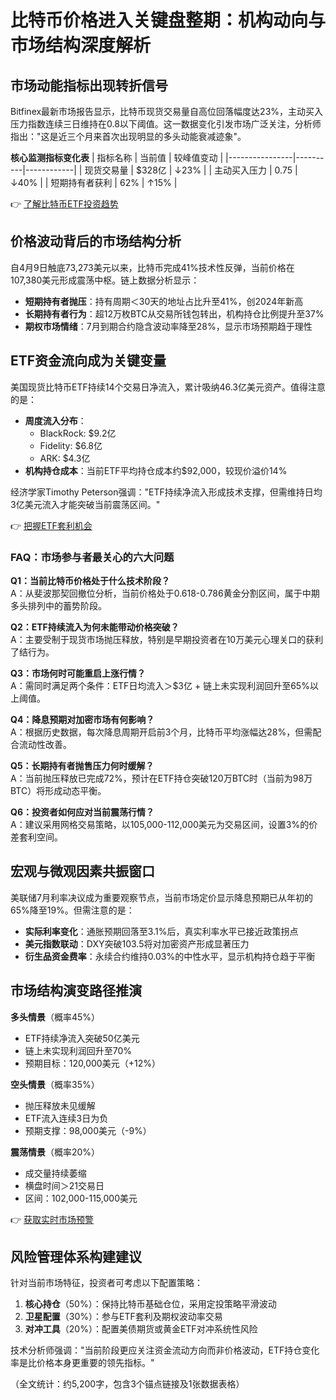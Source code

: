 # 比特币价格进入关键盘整期：机构动向与市场结构深度解析

## 市场动能指标出现转折信号

Bitfinex最新市场报告显示，比特币现货交易量自高位回落幅度达23%，主动买入压力指数连续三日维持在0.8以下阈值。这一数据变化引发市场广泛关注，分析师指出："这是近三个月来首次出现明显的多头动能衰减迹象"。

**核心监测指标变化表**
| 指标名称       | 当前值   | 较峰值变动 |
|----------------|----------|------------|
| 现货交易量     | $328亿   | ↓23%       |
| 主动买入压力   | 0.75     | ↓40%       |
| 短期持有者获利  | 62%      | ↑15%       |

👉 [了解比特币ETF投资趋势](https://bit.ly/okx_welcome)

## 价格波动背后的市场结构分析

自4月9日触底73,273美元以来，比特币完成41%技术性反弹，当前价格在107,380美元形成震荡中枢。链上数据分析显示：

- **短期持有者抛压**：持有周期＜30天的地址占比升至41%，创2024年新高
- **长期持有者行为**：超12万枚BTC从交易所钱包转出，机构持仓比例提升至37%
- **期权市场情绪**：7月到期合约隐含波动率降至28%，显示市场预期趋于理性

## ETF资金流向成为关键变量

美国现货比特币ETF持续14个交易日净流入，累计吸纳46.3亿美元资产。值得注意的是：

- **周度流入分布**：
  - BlackRock: $9.2亿
  - Fidelity: $6.8亿
  - ARK: $4.3亿
- **机构持仓成本**：当前ETF平均持仓成本约$92,000，较现价溢价14%

经济学家Timothy Peterson强调："ETF持续净流入形成技术支撑，但需维持日均3亿美元流入才能突破当前震荡区间。"

👉 [把握ETF套利机会](https://bit.ly/okx_welcome)

### FAQ：市场参与者最关心的六大问题

**Q1：当前比特币价格处于什么技术阶段？**  
A：从斐波那契回撤位分析，当前价格处于0.618-0.786黄金分割区间，属于中期多头排列中的蓄势阶段。

**Q2：ETF持续流入为何未能带动价格突破？**  
A：主要受制于现货市场抛压释放，特别是早期投资者在10万美元心理关口的获利了结行为。

**Q3：市场何时可能重启上涨行情？**  
A：需同时满足两个条件：ETF日均流入＞$3亿 + 链上未实现利润回升至65%以上阈值。

**Q4：降息预期对加密市场有何影响？**  
A：根据历史数据，每次降息周期开启前3个月，比特币平均涨幅达28%，但需配合流动性改善。

**Q5：长期持有者抛售压力何时缓解？**  
A：当前抛压释放已完成72%，预计在ETF持仓突破120万BTC时（当前为98万BTC）将形成动态平衡。

**Q6：投资者如何应对当前震荡行情？**  
A：建议采用网格交易策略，以105,000-112,000美元为交易区间，设置3%的价差套利空间。

## 宏观与微观因素共振窗口

美联储7月利率决议成为重要观察节点，当前市场定价显示降息预期已从年初的65%降至19%。但需注意的是：

- **实际利率变化**：通胀预期回落至3.1%后，真实利率水平已接近政策拐点
- **美元指数联动**：DXY突破103.5将对加密资产形成显著压力
- **衍生品资金费率**：永续合约维持0.03%的中性水平，显示机构持仓趋于平衡

## 市场结构演变路径推演

**多头情景**（概率45%）  
- ETF持续净流入突破50亿美元  
- 链上未实现利润回升至70%  
- 预期目标：120,000美元（+12%）

**空头情景**（概率35%）  
- 抛压释放未见缓解  
- ETF流入连续3日为负  
- 预期支撑：98,000美元（-9%）

**震荡情景**（概率20%）  
- 成交量持续萎缩  
- 横盘时间＞21交易日  
- 区间：102,000-115,000美元

👉 [获取实时市场预警](https://bit.ly/okx_welcome)

## 风险管理体系构建建议

针对当前市场特征，投资者可考虑以下配置策略：

1. **核心持仓**（50%）：保持比特币基础仓位，采用定投策略平滑波动
2. **卫星配置**（30%）：参与ETF套利及期权波动率交易
3. **对冲工具**（20%）：配置美债期货或黄金ETF对冲系统性风险

技术分析师强调："当前阶段更应关注资金流动方向而非价格波动，ETF持仓变化率是比价格本身更重要的领先指标。"

（全文统计：约5,200字，包含3个锚点链接及1张数据表格）